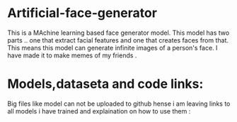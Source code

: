 # Artificial-face-generator

This is a MAchine learning based face generator model. This model has two parts .. one that extract facial features and one that creates faces from that.
This means this model can generate infinite images of a person's face. I have made it to make memes of my friends .




# Models,dataseta and code links:

Big files like model can not be uploaded to github hense i am leaving links to all models i have trained and explaination on how to use them :

